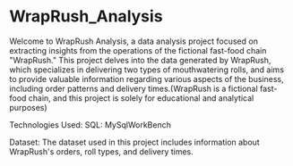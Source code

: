 # WrapRush_Analysis 
Welcome to WrapRush Analysis, a data analysis project focused on extracting insights from the operations of the fictional fast-food chain "WrapRush." This project delves into the data generated by WrapRush, which specializes in delivering two types of mouthwatering rolls, and aims to provide valuable information regarding various aspects of the business, including order patterns and delivery times.(WrapRush is a fictional fast-food chain, and this project is solely for educational and analytical purposes)

Technologies Used:
SQL: MySqlWorkBench

Dataset:
The dataset used in this project includes information about WrapRush's orders, roll types, and delivery times.

